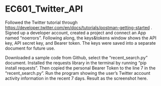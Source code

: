 # EC601_Twitter_API


Followed the Twitter tutorial through https://developer.twitter.com/en/docs/tutorials/postman-getting-started . Signed up a developer account, created a project and connect an App named “noerrors”. Following along, the keys&tokens window shows the API key, API secret key, and Bearer token. The keys were saved into a separate document for future use. 

Downloaded a sample code from Github, select the “recent_search.py” document. Installed the requests library in the terminal by running “pip install requests”. Then copied the personal Bearer Token to the line 7 in the “recent_search.py”. Run the program showing the user’s Twitter account activity information in the recent 7 days. Result as the screenshot here. 

